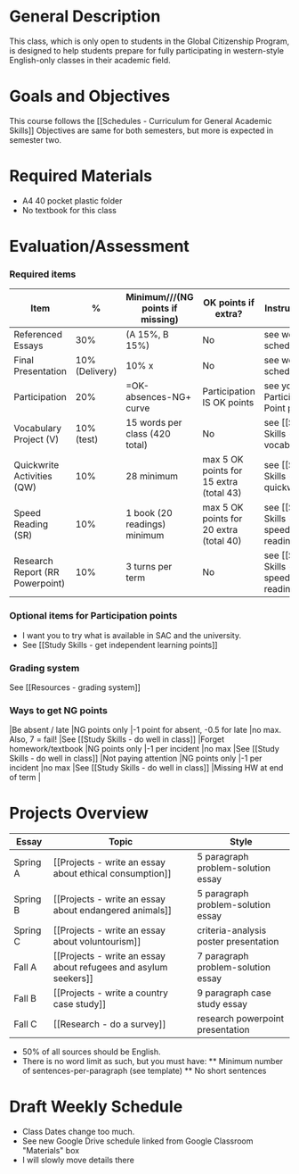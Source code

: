 # General Description
This class, which is only open to students in the Global Citizenship Program, is designed to help students prepare for fully participating in western-style English-only classes in their academic field.

# Goals and Objectives
This course follows the [[Schedules - Curriculum for General Academic Skills]]
Objectives are same for both semesters, but more is expected in semester two.

# Required Materials
* A4 40 pocket plastic folder
* No textbook for this class



# Evaluation/Assessment
### Required items
|Item								|% 				|Minimum///(NG points if missing) |OK points if extra?							|Instructions
|------------------------------------|---------------|-------------------------------|------------------------------------------     |---------------------------------
|Referenced Essays					|30%			|(A 15%, B 15%)      			|No  	 										|see weekly schedule
|Final Presentation                  |10% (Delivery)	|10%		        x            |No   											|see weekly schedule
|Participation 						|20% 			|=OK-absences-NG+ curve		    |Participation IS OK points 					|see your Participation Point plan
|Vocabulary Project (V)				|10% (test)		|15 words per class (420 total) |No 	                                        |see [[Study Skills - learn vocabulary]]
|Quickwrite Activities (QW)			|10% 			|28 minimum 				  	|max 5 OK points for 15 extra (total 43)		|see [[Study Skills - do a quickwrite]]
|Speed Reading (SR)           		|10% 			|1 book (20 readings) minimum 	|max 5 OK points for 20 extra (total 40)		|see [[Study Skills - do a speed reading]]
|Research Report (RR Powerpoint)     |10% 			|3 turns per term				|No												|see [[Study Skills - do a speed reading]]



### Optional items for Participation points
* I want you to try what is available in SAC and the university.
* See [[Study Skills - get independent learning points]]


### Grading system
See [[Resources - grading system]]

### Ways to get NG points
|Be absent / late 					|NG points only |-1 point for absent, -0.5 for late |no max. Also, 7 = fail!  					|See [[Study Skills - do well in class]]
|Forget homework/textbook 			|NG points only |-1 per incident 					|no max 				  					|See [[Study Skills - do well in class]]
|Not paying attention 				|NG points only |-1 per incident 					|no max 				  					|See [[Study Skills - do well in class]]
|Missing HW at end of term 			|



# Projects Overview
|Essay		|Topic						 										|Style
|------------|--------------------------- 										|--------------
|Spring A	|[[Projects - write an essay about ethical consumption]]			|5 paragraph problem-solution essay
|Spring B	|[[Projects - write an essay about endangered animals]]				|5 paragraph problem-solution essay
|Spring C	|[[Projects - write an essay about voluntourism]]	                |criteria-analysis poster presentation
|Fall A		|[[Projects - write an essay about refugees and asylum seekers]]	|7 paragraph problem-solution essay
|Fall B		|[[Projects - write a country case study]]                          |9 paragraph case study essay
|Fall C		|[[Research - do a survey]]							                |research powerpoint presentation

* 50% of all sources should be English.
* There is no word limit as such, but you must have:
** Minimum number of sentences-per-paragraph (see template)
** No short sentences



# Draft Weekly Schedule
* Class Dates change too much.
* See new Google Drive schedule linked from Google Classroom "Materials" box
* I will slowly move details there








